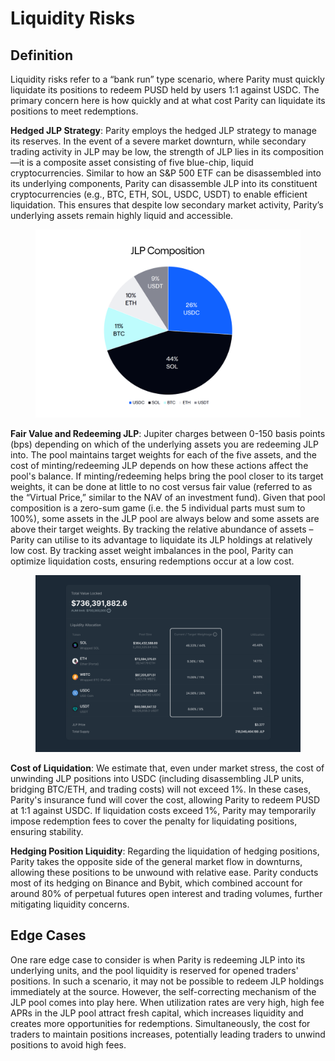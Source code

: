 # Liquidity Risks

## Definition

Liquidity risks refer to a “bank run” type scenario, where Parity must quickly liquidate its positions to redeem PUSD held by users 1:1 against USDC. The primary concern here is how quickly and at what cost Parity can liquidate its positions to meet redemptions.

**Hedged JLP Strategy**: Parity employs the hedged JLP strategy to manage its reserves. In the event of a severe market downturn, while secondary trading activity in JLP may be low, the strength of JLP lies in its composition—it is a composite asset consisting of five blue-chip, liquid cryptocurrencies. Similar to how an S\&P 500 ETF can be disassembled into its underlying components, Parity can disassemble JLP into its constituent cryptocurrencies (e.g., BTC, ETH, SOL, USDC, USDT) to enable efficient liquidation. This ensures that despite low secondary market activity, Parity’s underlying assets remain highly liquid and accessible.

<figure><img src="../../.gitbook/assets/SS 15 (2).png" alt=""><figcaption></figcaption></figure>

**Fair Value and Redeeming JLP**: Jupiter charges between 0-150 basis points (bps) depending on which of the underlying assets you are redeeming JLP into. The pool maintains target weights for each of the five assets, and the cost of minting/redeeming JLP depends on how these actions affect the pool's balance. If minting/redeeming helps bring the pool closer to its target weights, it can be done at little to no cost versus fair value (referred to as the “Virtual Price,” similar to the NAV of an investment fund). Given that pool composition is a zero-sum game (i.e. the 5 individual parts must sum to 100%), some assets in the JLP pool are always below and some assets are above their target weights. By tracking the relative abundance of assets – Parity can utilise to its advantage to liquidate its JLP holdings at relatively low cost. By tracking asset weight imbalances in the pool, Parity can optimize liquidation costs, ensuring redemptions occur at a low cost.

<figure><img src="../../.gitbook/assets/SS 21.png" alt=""><figcaption></figcaption></figure>

**Cost of Liquidation**: We estimate that, even under market stress, the cost of unwinding JLP positions into USDC (including disassembling JLP units, bridging BTC/ETH, and trading costs) will not exceed 1%. In these cases, Parity's insurance fund will cover the cost, allowing Parity to redeem PUSD at 1:1 against USDC. If liquidation costs exceed 1%, Parity may temporarily impose redemption fees to cover the penalty for liquidating positions, ensuring stability.

**Hedging Position Liquidity**: Regarding the liquidation of hedging positions, Parity takes the opposite side of the general market flow in downturns, allowing these positions to be unwound with relative ease. Parity conducts most of its hedging on Binance and Bybit, which combined account for around 80% of perpetual futures open interest and trading volumes, further mitigating liquidity concerns.

## Edge Cases

One rare edge case to consider is when Parity is redeeming JLP into its underlying units, and the pool liquidity is reserved for opened traders' positions. In such a scenario, it may not be possible to redeem JLP holdings immediately at the source. However, the self-correcting mechanism of the JLP pool comes into play here. When utilization rates are very high, high fee APRs in the JLP pool attract fresh capital, which increases liquidity and creates more opportunities for redemptions. Simultaneously, the cost for traders to maintain positions increases, potentially leading traders to unwind positions to avoid high fees.
